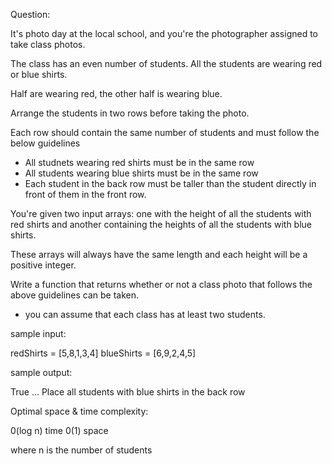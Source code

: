 
Question:

It's photo day at the local school, and you're the photographer assigned to take class photos.

The class has an even number of students. All the students are wearing red or blue shirts. 

Half are wearing red, the other half is wearing blue.

Arrange the students in two rows before taking the photo.

Each row should contain the same number of students and must follow the below guidelines 
- All studnets wearing red shirts must be in the same row
- All students wearing blue shirts must be in the same row
- Each student in the back row must be taller than the student directly in front of them in the front row.

You're given two input arrays: one with the height of all the students with red shirts and another containing the heights of all the students with blue shirts.

These arrays will always have the same length and each height will be a positive integer.

Write a function that returns whether or not a class photo that follows the above guidelines can be taken.

* you can assume that each class has at least two students.



sample input:

redShirts = [5,8,1,3,4]
blueShirts = [6,9,2,4,5]


sample output:

True
... Place all students with blue shirts in the back row


Optimal space & time complexity:

0(log n) time 
0(1) space

where n is the number of students